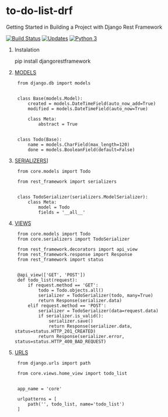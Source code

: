 # to-do-list-drf
Getting Started in Building a Project with Django Rest Framework


[![Build Status](https://app.travis-ci.com/uadson/to-do-list-drf.svg?branch=main)](https://app.travis-ci.com/uadson/to-do-list-drf)    [![Updates](https://pyup.io/repos/github/uadson/to-do-list-drf/shield.svg)](https://pyup.io/repos/github/uadson/to-do-list-drf/)    [![Python 3](https://pyup.io/repos/github/uadson/to-do-list-drf/python-3-shield.svg)](https://pyup.io/repos/github/uadson/to-do-list-drf/)


1. Instalation

	pip install djangorestframework


2. [MODELS](https://github.com/uadson/to-do-list-drf/blob/main/core/models.py)


		from django.db import models


		class Base(models.Model):
			created = models.DateTimeField(auto_now_add=True)
			modified = models.DateTimeField(auto_now=True)

			class Meta:
				abstract = True


		class Todo(Base):
			name = models.CharField(max_length=120)
			done = models.BooleanField(default=False)


3. [SERIALIZERS](https://github.com/uadson/to-do-list-drf/blob/main/core/serializers.py)]


		from core.models import Todo

		from rest_framework import serializers


		class TodoSerializer(serializers.ModelSerializer):
			class Meta:
				model = Todo
				fields = '__all__'


4. [VIEWS](https://github.com/uadson/to-do-list-drf/blob/main/core/views/home_view.py)


		from core.models import Todo
		from core.serializers import TodoSerializer

		from rest_framework.decorators import api_view
		from rest_framework.response import Response
		from rest_framework import status


		@api_view(['GET', 'POST'])
		def todo_list(request):
		    if request.method == 'GET':
		        todo = Todo.objects.all()
		        serializer = TodoSerializer(todo, many=True)
		        return Response(serializer.data)
		    elif request.method == 'POST':
		        serializer = TodoSerializer(data=request.data)
		        if serializer.is_valid():
		            serializer.save()
		            return Response(serializer.data, status=status.HTTP_201_CREATED)
		        return Response(serializer.error, status=status.HTTP_400_BAD_REQUEST)


5. [URLS](https://github.com/uadson/to-do-list-drf/blob/main/core/urls/home_url.py)


		from django.urls import path

		from core.views.home_view import todo_list


		app_name = 'core'

		urlpatterns = [
		    path('', todo_list, name='todo_list')
		]